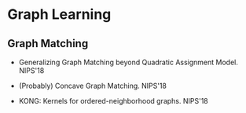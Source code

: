 # Graph Learning

## Graph Matching
- Generalizing Graph Matching beyond Quadratic Assignment Model. NIPS'18
- (Probably) Concave Graph Matching. NIPS'18

- KONG: Kernels for ordered-neighborhood graphs. NIPS'18
